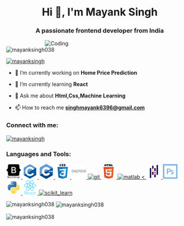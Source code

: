 <h1 alig[![MasterHead](https://1.bp.blogspot.com/-7A4WynwLsM...)](https://mayanksingh038.io)
<h1 align="center">Hi 👋, I'm Mayank Singh</h1>
<h3 align="center">A passionate frontend developer from India</h3>
<img align ="right" alt="Coding" width="400" scr="https://www.pinterest.ca/pin/567523990538356835/">

<p align="left"> <img src="https://komarev.com/ghpvc/?username=mayanksingh038&label=Profile%20views&color=0e75b6&style=flat" alt="mayanksingh038" /> </p>

<p align="left"> <a href="https://twitter.com/mayanksingh" target="blank"><img src="https://img.shields.io/twitter/follow/mayanksingh?logo=twitter&style=for-the-badge" alt="mayanksingh" /></a> </p>

- 🔭 I’m currently working on **Home Price Prediction**

- 🌱 I’m currently learning **React**

- 💬 Ask me about **Html,Css,Machine Learning**

- 📫 How to reach me **singhmayank6396@gmail.com**

<h3 align="left">Connect with me:</h3>
<p align="left">
<a href="https://twitter.com/mayanksingh" target="blank"><img align="center" src="https://raw.githubusercontent.com/rahuldkjain/github-profile-readme-generator/master/src/images/icons/Social/twitter.svg" alt="mayanksingh" height="30" width="40" /></a>
</p>

<h3 align="left">Languages and Tools:</h3>
<p align="left"> <a href="https://getbootstrap.com" target="_blank" rel="noreferrer"> <img src="https://raw.githubusercontent.com/devicons/devicon/master/icons/bootstrap/bootstrap-plain-wordmark.svg" alt="bootstrap" width="40" height="40"/> </a> <a href="https://www.cprogramming.com/" target="_blank" rel="noreferrer"> <img src="https://raw.githubusercontent.com/devicons/devicon/master/icons/c/c-original.svg" alt="c" width="40" height="40"/> </a> <a href="https://www.w3schools.com/cpp/" target="_blank" rel="noreferrer"> <img src="https://raw.githubusercontent.com/devicons/devicon/master/icons/cplusplus/cplusplus-original.svg" alt="cplusplus" width="40" height="40"/> </a> <a href="https://www.w3schools.com/css/" target="_blank" rel="noreferrer"> <img src="https://raw.githubusercontent.com/devicons/devicon/master/icons/css3/css3-original-wordmark.svg" alt="css3" width="40" height="40"/> </a> <a href="https://expressjs.com" target="_blank" rel="noreferrer"> <img src="https://raw.githubusercontent.com/devicons/devicon/master/icons/express/express-original-wordmark.svg" alt="express" width="40" height="40"/> </a> <a href="https://git-scm.com/" target="_blank" rel="noreferrer"> <img src="https://www.vectorlogo.zone/logos/git-scm/git-scm-icon.svg" alt="git" width="40" height="40"/> </a> <a href="https://www.w3.org/html/" target="_blank" rel="noreferrer"> <img src="https://raw.githubusercontent.com/devicons/devicon/master/icons/html5/html5-original-wordmark.svg" alt="html5" width="40" height="40"/> </a> <a href="https://developer.mozilla.org/en-US/docs/Web/JavaScript" target="_blank" rel="noreferrer"> <img src="https://upload.wikimedia.org/wikipedia/commons/2/21/Matlab_Logo.png" alt="matlab" width="40" height="40"/> </a> <a href="https://www.microsoft.com/en-us/sql-server" target="_blank" rel="noreferrer"> < </a> <a href="https://pandas.pydata.org/" target="_blank" rel="noreferrer"> <img src="https://raw.githubusercontent.com/devicons/devicon/2ae2a900d2f041da66e950e4d48052658d850630/icons/pandas/pandas-original.svg" alt="pandas" width="40" height="40"/> </a> <a href="https://www.photoshop.com/en" target="_blank" rel="noreferrer"> <img src="https://raw.githubusercontent.com/devicons/devicon/master/icons/photoshop/photoshop-line.svg" alt="photoshop" width="40" height="40"/> </a> <a href="https://www.python.org" target="_blank" rel="noreferrer"> <img src="https://raw.githubusercontent.com/devicons/devicon/master/icons/python/python-original.svg" alt="python" width="40" height="40"/> </a> <a href="https://reactjs.org/" target="_blank" rel="noreferrer"> <img src="https://raw.githubusercontent.com/devicons/devicon/master/icons/react/react-original-wordmark.svg" alt="react" width="40" height="40"/> </a> <a href="https://scikit-learn.org/" target="_blank" rel="noreferrer"> <img src="https://upload.wikimedia.org/wikipedia/commons/0/05/Scikit_learn_logo_small.svg" alt="scikit_learn" width="40" height="40"/> </a> <a href="https://seaborn.pydata.org/" target="_blank" rel="noreferrer"> </a> </p>

<p><img align="left" src="https://github-readme-stats.vercel.app/api/top-langs?username=mayanksingh038&show_icons=true&locale=en&layout=compact" alt="mayanksingh038" /></p>

<p>&nbsp;<img align="center" src="https://github-readme-stats.vercel.app/api?username=mayanksingh038&show_icons=true&locale=en" alt="mayanksingh038" /></p>

<p><img align="center" src="https://github-readme-streak-stats.herokuapp.com/?user=mayanksingh038&" alt="mayanksingh038" /></p>

